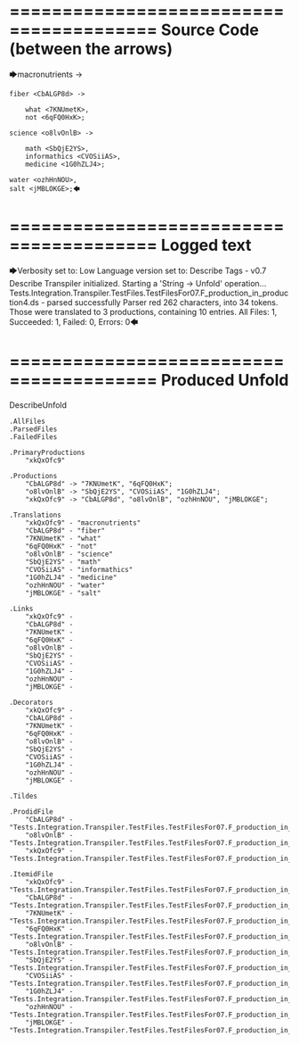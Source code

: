 ========================================
Source Code (between the arrows)
========================================

🡆macronutrients <xkQxOfc9> ->

    fiber <CbALGP8d> ->

        what <7KNUmetK>,
        not <6qFQ0HxK>;
	
	science <o8lvOnlB> ->
		
		math <SbQjE2YS>,
		informathics <CVOSiiAS>,
		medicine <1G0hZLJ4>;
    
    water <ozhHnNOU>,
    salt <jMBLOKGE>;🡄

========================================
Logged text
========================================

🡆Verbosity set to: Low
Language version set to: Describe Tags - v0.7
Describe Transpiler initialized.
Starting a 'String -> Unfold' operation...
Tests.Integration.Transpiler.TestFiles.TestFilesFor07.F_production_in_production4.ds - parsed successfully
Parser red 262 characters, into 34 tokens.
Those were translated to 3 productions, containing 10 entries.
All Files: 1, Succeeded: 1, Failed: 0, Errors: 0🡄

========================================
Produced Unfold
========================================

DescribeUnfold

    .AllFiles
    .ParsedFiles
    .FailedFiles

    .PrimaryProductions
        "xkQxOfc9" 

    .Productions
        "CbALGP8d" -> "7KNUmetK", "6qFQ0HxK";
        "o8lvOnlB" -> "SbQjE2YS", "CVOSiiAS", "1G0hZLJ4";
        "xkQxOfc9" -> "CbALGP8d", "o8lvOnlB", "ozhHnNOU", "jMBLOKGE";

    .Translations
        "xkQxOfc9" - "macronutrients"
        "CbALGP8d" - "fiber"
        "7KNUmetK" - "what"
        "6qFQ0HxK" - "not"
        "o8lvOnlB" - "science"
        "SbQjE2YS" - "math"
        "CVOSiiAS" - "informathics"
        "1G0hZLJ4" - "medicine"
        "ozhHnNOU" - "water"
        "jMBLOKGE" - "salt"

    .Links
        "xkQxOfc9" - 
        "CbALGP8d" - 
        "7KNUmetK" - 
        "6qFQ0HxK" - 
        "o8lvOnlB" - 
        "SbQjE2YS" - 
        "CVOSiiAS" - 
        "1G0hZLJ4" - 
        "ozhHnNOU" - 
        "jMBLOKGE" - 

    .Decorators
        "xkQxOfc9" - 
        "CbALGP8d" - 
        "7KNUmetK" - 
        "6qFQ0HxK" - 
        "o8lvOnlB" - 
        "SbQjE2YS" - 
        "CVOSiiAS" - 
        "1G0hZLJ4" - 
        "ozhHnNOU" - 
        "jMBLOKGE" - 

    .Tildes

    .ProdidFile
        "CbALGP8d" - "Tests.Integration.Transpiler.TestFiles.TestFilesFor07.F_production_in_production4.ds"
        "o8lvOnlB" - "Tests.Integration.Transpiler.TestFiles.TestFilesFor07.F_production_in_production4.ds"
        "xkQxOfc9" - "Tests.Integration.Transpiler.TestFiles.TestFilesFor07.F_production_in_production4.ds"

    .ItemidFile
        "xkQxOfc9" - "Tests.Integration.Transpiler.TestFiles.TestFilesFor07.F_production_in_production4.ds"
        "CbALGP8d" - "Tests.Integration.Transpiler.TestFiles.TestFilesFor07.F_production_in_production4.ds"
        "7KNUmetK" - "Tests.Integration.Transpiler.TestFiles.TestFilesFor07.F_production_in_production4.ds"
        "6qFQ0HxK" - "Tests.Integration.Transpiler.TestFiles.TestFilesFor07.F_production_in_production4.ds"
        "o8lvOnlB" - "Tests.Integration.Transpiler.TestFiles.TestFilesFor07.F_production_in_production4.ds"
        "SbQjE2YS" - "Tests.Integration.Transpiler.TestFiles.TestFilesFor07.F_production_in_production4.ds"
        "CVOSiiAS" - "Tests.Integration.Transpiler.TestFiles.TestFilesFor07.F_production_in_production4.ds"
        "1G0hZLJ4" - "Tests.Integration.Transpiler.TestFiles.TestFilesFor07.F_production_in_production4.ds"
        "ozhHnNOU" - "Tests.Integration.Transpiler.TestFiles.TestFilesFor07.F_production_in_production4.ds"
        "jMBLOKGE" - "Tests.Integration.Transpiler.TestFiles.TestFilesFor07.F_production_in_production4.ds"

